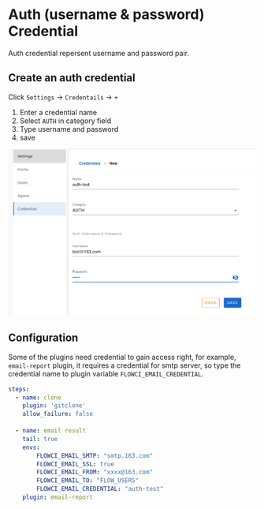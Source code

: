 # Auth (username & password) Credential

Auth credential repersent username and password pair.

## Create an auth credential

Click `Settings` -> `Credentails` -> `+`

1. Enter a credential name
2. Select `AUTH` in category field
3. Type username and password
4. save

![create ssh rsa](./img/auth_create.png)

## Configuration

Some of the plugins need credential to gain access right, for example, `email-report` plugin, it requires a credential for smtp server, so type the credential name to plugin variable `FLOWCI_EMAIL_CREDENTIAL`.

```yml
steps:
  - name: clone
    plugin: 'gitclone'
    allow_failure: false

  - name: email result
    tail: true
    envs:
        FLOWCI_EMAIL_SMTP: "smtp.163.com"
        FLOWCI_EMAIL_SSL: true
        FLOWCI_EMAIL_FROM: "xxxx@163.com"
        FLOWCI_EMAIL_TO: "FLOW_USERS"
        FLOWCI_EMAIL_CREDENTIAL: "auth-test"
    plugin: email-report
```
